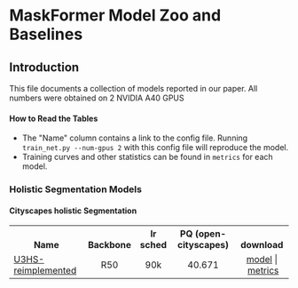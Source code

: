 # MaskFormer Model Zoo and Baselines

## Introduction

This file documents a collection of models reported in our paper.
All numbers were obtained on 2 NVIDIA A40 GPUS

#### How to Read the Tables
* The "Name" column contains a link to the config file. Running `train_net.py --num-gpus 2` with this config file
  will reproduce the model.
* Training curves and other statistics can be found in `metrics` for each model.

### Holistic Segmentation Models

#### Cityscapes holistic Segmentation

<table><tbody>
<!-- START TABLE -->
<!-- TABLE HEADER -->
<th valign="bottom">Name</th>
<th valign="bottom">Backbone</th>
<th valign="bottom">lr<br/>sched</th>
<th valign="bottom">PQ (open-cityscapes)</th>
<th valign="bottom">download</th>
<!-- TABLE BODY -->
<!-- ROW: u3hs_R_52_90k_bs16_crop_512_1024 -->
 <tr><td align="left"><a href="../configs/Cityscapes-PanopticSegmentation/u3hs_R_52_90k_bs16_crop_512_1024.yaml.yaml">U3HS-reimplemented</a></td>
<td align="center">R50</td>
<td align="center">90k</td>
<td align="center">40.671</td>
<td align="center"><a href="https://drive.google.com/file/d/1-4gyFUEK3xHzy_-F_q-jT7xahwX8yl-L/view?usp=share_link">model</a>&nbsp;|&nbsp;<a href="https://drive.google.com/file/d/1-CeG1Sl56EEzcPFoE95hgRExSgNemAqb/view?usp=sharing">metrics</a></td>
</tbody></table>
